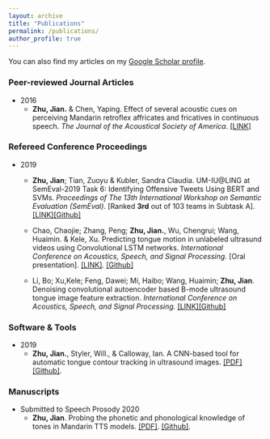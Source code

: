 ```yaml
---
layout: archive
title: "Publications"
permalink: /publications/
author_profile: true
---
```



You can also find my articles on my [Google Scholar profile](https://scholar.google.com/citations?user=jLtpcLgAAAAJ&hl=en&authuser=2).


### Peer-reviewed Journal Articles
* 2016
  * **Zhu, Jian.** & Chen, Yaping. Effect of several acoustic cues on perceiving Mandarin retroflex affricates and fricatives in continuous speech. *The Journal of the Acoustical Society of America*. [[LINK]](https://asa.scitation.org/doi/10.1121/1.4955311)


### Refereed Conference Proceedings
* 2019  
  * **Zhu, Jian**; Tian, Zuoyu & Kubler, Sandra Claudia. UM-IU@LING at SemEval-2019 Task 6: Identifying Offensive Tweets Using BERT and SVMs. *Proceedings of The 13th International Workshop on Semantic Evaluation (SemEval)*. [Ranked **3rd** out of 103 teams in Subtask A]. [[LINK]](https://www.aclweb.org/anthology/S19-2138.pdf)[[Github]](https://github.com/zytian9/SemEval-2019-Task-6)
  
  * Chao, Chaojie; Zhang, Peng; **Zhu, Jian.**, Wu, Chengrui; Wang, Huaimin.  & Kele, Xu. Predicting tongue motion in unlabeled ultrasund videos using Convolutional LSTM networks. *International Conference on Acoustics, Speech, and Signal Processing.* [Oral presentation].  [[LINK]](https://ieeexplore.ieee.org/document/8683081). [[Github]](https://github.com/shuiliwanwu/ConvLstm-ultrasound-videos)

  *  Li, Bo; Xu,Kele; Feng, Dawei; Mi, Haibo; Wang, Huaimin; **Zhu, Jian**. Denoising convolutional autoencoder based B-mode ultrasound tongue image feature extraction. *International Conference on Acoustics, Speech, and Signal Processing.* [[LINK]](https://ieeexplore.ieee.org/document/8682806)[[Github]](https://github.com/DeePBluE666/Source-code1)


### Software & Tools
* 2019
  * **Zhu, Jian.**, Styler, Will., & Calloway, Ian.  A CNN-based tool for automatic tongue contour tracking in ultrasound images. [[PDF]](https://arxiv.org/abs/1907.10210)[[Github]](https://github.com/lingjzhu/mtracker.github.io).


### Manuscripts
* Submitted to Speech Prosody 2020
  * **Zhu, Jian**. Probing the phonetic and phonological knowledge of tones in Mandarin TTS models. [[PDF]](https://arxiv.org/abs/1912.10915). [[Github]](https://github.com/lingjzhu/probing-TTS-models).
